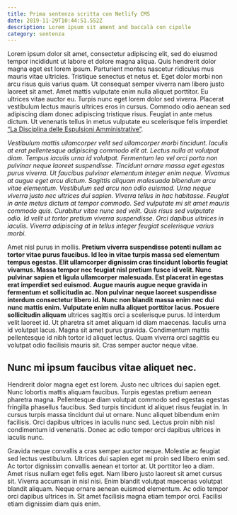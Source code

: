 ```yaml
---
title: Prima sentenza scritta con Netlify CMS
date: 2019-11-29T10:44:51.552Z
description: Lorem ipsum sit ament and baccalà con cipolle
category: sentenza
---
```

Lorem ipsum dolor sit amet, consectetur adipiscing elit, sed do eiusmod tempor incididunt ut labore et dolore magna aliqua. Quis hendrerit dolor magna eget est lorem ipsum. Parturient montes nascetur ridiculus mus mauris vitae ultricies. Tristique senectus et netus et. Eget dolor morbi non arcu risus quis varius quam. Ut consequat semper viverra nam libero justo laoreet sit amet. Amet mattis vulputate enim nulla aliquet porttitor. Eu ultrices vitae auctor eu. Turpis nunc eget lorem dolor sed viverra. Placerat vestibulum lectus mauris ultrices eros in cursus. Commodo odio aenean sed adipiscing diam donec adipiscing tristique risus. Feugiat in ante metus dictum. Ut venenatis tellus in metus vulputate eu scelerisque felis imperdiet [ “La Disciplina delle Espulsioni Amministrative”](/assets/immigrazione-terzo-incontro-31-marzo-2016-la-disciplina-delle-espulsioni-amministrative.pdf).



_Vestibulum mattis ullamcorper velit sed ullamcorper morbi tincidunt. Iaculis at erat pellentesque adipiscing commodo elit at. Lectus nulla at volutpat diam. Tempus iaculis urna id volutpat. Fermentum leo vel orci porta non pulvinar neque laoreet suspendisse. Tincidunt ornare massa eget egestas purus viverra. Ut faucibus pulvinar elementum integer enim neque. Vivamus at augue eget arcu dictum. Sagittis aliquam malesuada bibendum arcu vitae elementum. Vestibulum sed arcu non odio euismod. Urna neque viverra justo nec ultrices dui sapien. Viverra tellus in hac habitasse. Feugiat in ante metus dictum at tempor commodo. Sed vulputate mi sit amet mauris commodo quis. Curabitur vitae nunc sed velit. Quis risus sed vulputate odio. Id velit ut tortor pretium viverra suspendisse. Orci dapibus ultrices in iaculis. Viverra adipiscing at in tellus integer feugiat scelerisque varius morbi._



Amet nisl purus in mollis. **Pretium viverra suspendisse potenti nullam ac tortor vitae purus faucibus. Id leo in vitae turpis massa sed elementum tempus egestas. Elit ullamcorper dignissim cras tincidunt lobortis feugiat vivamus. Massa tempor nec feugiat nisl pretium fusce id velit. Nunc pulvinar sapien et ligula ullamcorper malesuada. Est placerat in egestas erat imperdiet sed euismod. Augue mauris augue neque gravida in fermentum et sollicitudin ac. Non pulvinar neque laoreet suspendisse interdum consectetur libero id. Nunc non blandit massa enim nec dui nunc mattis enim. Vulputate enim nulla aliquet porttitor lacus. Posuere sollicitudin aliquam** ultrices sagittis orci a scelerisque purus. Id interdum velit laoreet id. Ut pharetra sit amet aliquam id diam maecenas. Iaculis urna id volutpat lacus. Magna sit amet purus gravida. Condimentum mattis pellentesque id nibh tortor id aliquet lectus. Quam viverra orci sagittis eu volutpat odio facilisis mauris sit. Cras semper auctor neque vitae.



## Nunc mi ipsum faucibus vitae aliquet nec.

Hendrerit dolor magna eget est lorem. Justo nec ultrices dui sapien eget. Nunc lobortis mattis aliquam faucibus. Turpis egestas pretium aenean pharetra magna. Pellentesque diam volutpat commodo sed egestas egestas fringilla phasellus faucibus. Sed turpis tincidunt id aliquet risus feugiat in. In cursus turpis massa tincidunt dui ut ornare. Nunc aliquet bibendum enim facilisis. Orci dapibus ultrices in iaculis nunc sed. Lectus proin nibh nisl condimentum id venenatis. Donec ac odio tempor orci dapibus ultrices in iaculis nunc.



Gravida neque convallis a cras semper auctor neque. Molestie ac feugiat sed lectus vestibulum. Ultrices dui sapien eget mi proin sed libero enim sed. Ac tortor dignissim convallis aenean et tortor at. Ut porttitor leo a diam. Amet risus nullam eget felis eget. Nam libero justo laoreet sit amet cursus sit. Viverra accumsan in nisl nisi. Enim blandit volutpat maecenas volutpat blandit aliquam. Neque ornare aenean euismod elementum. Ac odio tempor orci dapibus ultrices in. Sit amet facilisis magna etiam tempor orci. Facilisi etiam dignissim diam quis enim.

